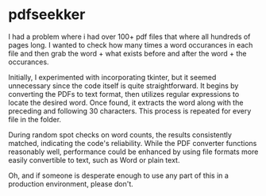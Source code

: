 # pdfseekker

I had a problem where i had over 100+ pdf files that where all hundreds of pages long. I wanted to check how many times a word occurances in each file and then grab the word + what exists before and after the word + the occurances.


Initially, I experimented with incorporating tkinter, but it seemed unnecessary since the code itself is quite straightforward. It begins by converting the PDFs to text format, then utilizes regular expressions to locate the desired word. Once found, it extracts the word along with the preceding and following 30 characters. This process is repeated for every file in the folder.

During random spot checks on word counts, the results consistently matched, indicating the code's reliability. While the PDF converter functions reasonably well, performance could be enhanced by using file formats more easily convertible to text, such as Word or plain text.






Oh, and if someone is desperate enough to use any part of this in a production environment, please don't.
